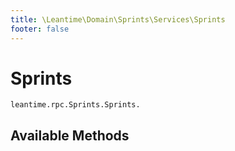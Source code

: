 ```yaml
---
title: \Leantime\Domain\Sprints\Services\Sprints
footer: false
---
```


# Sprints




`leantime.rpc.Sprints.Sprints.`


## Available Methods

